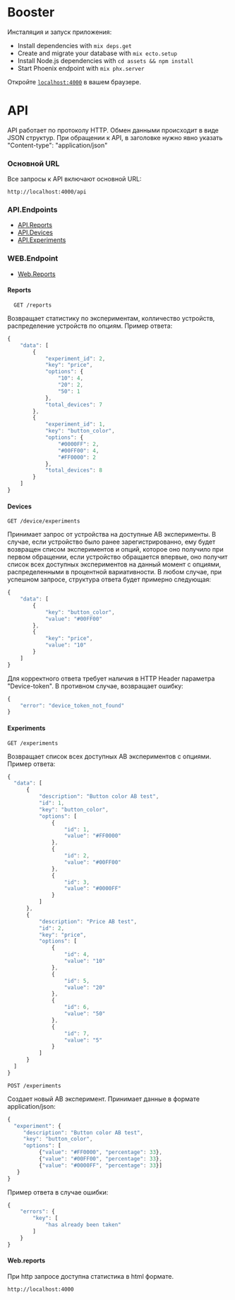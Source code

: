 # Booster

Инсталяция и запуск приложения:

  * Install dependencies with `mix deps.get`
  * Create and migrate your database with `mix ecto.setup`
  * Install Node.js dependencies with `cd assets && npm install`
  * Start Phoenix endpoint with `mix phx.server`

Откройте [`localhost:4000`](http://localhost:4000) в вашем браузере.


# API

API работает по протоколу HTTP. Обмен данными проиcходит в виде JSON структур. При обращении к API, в заголовке нужно явно указать "Content-type": "application/json"

### Основной URL
Все  запросы к API включают основной URL:
```
http://localhost:4000/api
```
### API.Endpoints

* [API.Reports](#reports)
* [API.Devices](#devices)
* [API.Experiments](#experiments)

### WEB.Endpoint
* [Web.Reports](#web_reports)

#### Reports
```
  GET /reports
```
Возвращает статистику по экспериментам, колличество устройств, распределение устройств по опциям. Пример ответа:
```javascript
{
    "data": [
        {
            "experiment_id": 2,
            "key": "price",
            "options": {
                "10": 4,
                "20": 2,
                "50": 1
            },
            "total_devices": 7
        },
        {
            "experiment_id": 1,
            "key": "button_color",
            "options": {
                "#0000FF": 2,
                "#00FF00": 4,
                "#FF0000": 2
            },
            "total_devices": 8
        }
    ]
}
````


#### Devices
```
GET /device/experiments
```
Принимает запрос от устройства на доступные AB эксперименты. В случае, если устройство было ранее зарегистрированно, ему будет возвращен списом экспериментов и опций, которое оно получило при первом обращении, если устройство обращается впервые, оно получит список всех доступных экспериментов на данный момент с опциями, распределенными в процентной вариативности. В любом случае, при успешном запросе, структура ответа будет примерно следующая:

```javascript
{
    "data": [
        {
            "key": "button_color",
            "value": "#00FF00"
        },
        {
            "key": "price",
            "value": "10"
        }
    ]
}
```

Для корректного ответа требует наличия в HTTP Header параметра "Device-token". В противном случае, возвращает ошибку:

```javascript
{
    "error": "device_token_not_found"
}
```


#### Experiments
```
GET /experiments
```
Возвращает список всех доступных AB экспериментов с опциями. Пример ответа:
```javascript
{
  "data": [
      {
          "description": "Button color AB test",
          "id": 1,
          "key": "button_color",
          "options": [
              {
                  "id": 1,
                  "value": "#FF0000"
              },
              {
                  "id": 2,
                  "value": "#00FF00"
              },
              {
                  "id": 3,
                  "value": "#0000FF"
              }
          ]
      },
      {
          "description": "Price AB test",
          "id": 2,
          "key": "price",
          "options": [
              {
                  "id": 4,
                  "value": "10"
              },
              {
                  "id": 5,
                  "value": "20"
              },
              {
                  "id": 6,
                  "value": "50"
              },
              {
                  "id": 7,
                  "value": "5"
              }
          ]
      }
  ]
}
```

```
POST /experiments
```
Создает новый AB эксперимент. Принимает данные в формате application/json:

```javascript
{
  "experiment": {
     "description": "Button color AB test",
     "key": "button_color",
  	 "options": [
  	 	  {"value": "#FF0000", "percentage": 33},
  	 	  {"value": "#00FF00", "percentage": 33},
  	 	  {"value": "#0000FF", "percentage": 33}]
   }
}
```

Пример ответа в случае ошибки:
```javascript
{
    "errors": {
        "key": [
            "has already been taken"
        ]
    }
}
```

#### Web.reports
При http запросе доступна статистика в html формате.
```
http://localhost:4000
```
